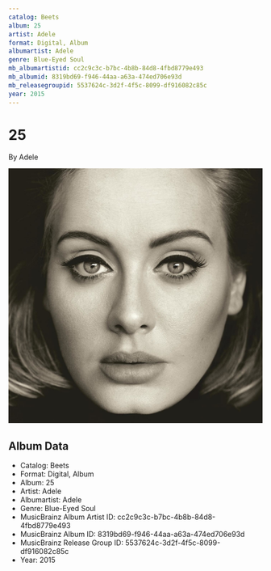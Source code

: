 ```yaml
---
catalog: Beets
album: 25
artist: Adele
format: Digital, Album
albumartist: Adele
genre: Blue-Eyed Soul
mb_albumartistid: cc2c9c3c-b7bc-4b8b-84d8-4fbd8779e493
mb_albumid: 8319bd69-f946-44aa-a63a-474ed706e93d
mb_releasegroupid: 5537624c-3d2f-4f5c-8099-df916082c85c
year: 2015
---
```


# 25

By Adele

![](../../assets/beetscovers/Adele-25.jpg)

## Album Data

- Catalog: Beets
- Format: Digital, Album
- Album: 25
- Artist: Adele
- Albumartist: Adele
- Genre: Blue-Eyed Soul
- MusicBrainz Album Artist ID: cc2c9c3c-b7bc-4b8b-84d8-4fbd8779e493
- MusicBrainz Album ID: 8319bd69-f946-44aa-a63a-474ed706e93d
- MusicBrainz Release Group ID: 5537624c-3d2f-4f5c-8099-df916082c85c
- Year: 2015


